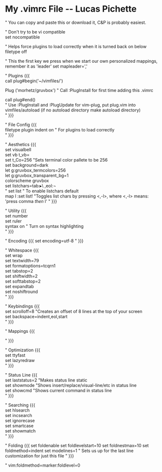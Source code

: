 # My .vimrc File -- Lucas Pichette

" You can copy and paste this or download it, C&P is probably easiest.

" Don't try to be vi compatible          
set nocompatible     

" Helps force plugins to load correctly when it is turned back on below          
filetype off     

" This the first key we press when we start our own personalized mappings, remember it as 'leader'
set mapleader=','

" Plugins {{{     
call plug#begin('~/vimfiles/')     

Plug ('morhetz/gruvbox') " Call :PlugInstall for first time adding this .vimrc

call plug#end()     
" Use :PlugInstall and :PlugUpdate for vim-plug, put plug.vim into vimfiles/autoload (if no autoload directory make autoload directory)     
" }}}     

" File Config {{{     
filetype plugin indent on " For plugins to load correctly     
" }}}     

" Aesthetics {{{     
set visualbell     
set vb t_vb=     
set t_Co=256 "Sets terminal color pallete to be 256     
set background=dark     
let g:gruvbox_termcolors=256     
let g:gruvbox_transparent_bg=1     
colorscheme gruvbox     
set listchars=tab:▸\ ,eol:¬      
" set list " To enable listchars default      
map <leader>l :set list!<CR> "Toggles list chars by pressing <,-l>, where <,-l> means: 'press comma *then* l' 
" }}}     

" Utility {{{     
set number     
set ruler     
syntax on " Turn on syntax highlighting     
" }}}     

" Encoding {{{
set encoding=utf-8
" }}}

" Whitespace {{{     
set wrap     
set textwidth=79     
set formatoptions=tcqrn1     
set tabstop=2     
set shiftwidth=2     
set softtabstop=2     
set expandtab     
set noshiftround     
" }}}     

" Keybindings {{{     
set scrolloff=8 "Creates an offset of 8 lines at the top of your screen     
set backspace=indent,eol,start     
" }}}     

" Mappings {{{     
     
" }}}     

" Optimization {{{     
set ttyfast     
set lazyredraw     
" }}}     

" Status Line {{{     
set laststatus=2 "Makes status line static      
set showmode "Shows insert/replace/visual-line/etc in status line     
set showcmd "Shows current command in status line     
" }}}     

" Searching {{{     
set hlsearch     
set incsearch     
set ignorecase     
set smartcase     
set showmatch     
" }}}     

" Folding {{{
set foldenable
set foldlevelstart=10
set foldnestmax=10
set foldmethod=indent
set modelines=1 " Sets us up for the last line customization for just this file
" }}} 

" vim:foldmethod=marker:foldlevel=0
